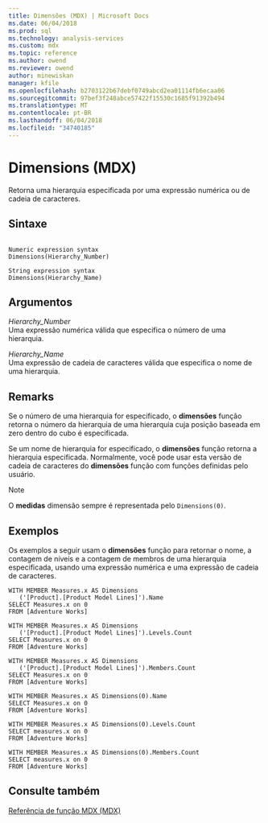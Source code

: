 ```yaml
---
title: Dimensões (MDX) | Microsoft Docs
ms.date: 06/04/2018
ms.prod: sql
ms.technology: analysis-services
ms.custom: mdx
ms.topic: reference
ms.author: owend
ms.reviewer: owend
author: minewiskan
manager: kfile
ms.openlocfilehash: b2703122b67debf0749abcd2ea01114fb6ecaa06
ms.sourcegitcommit: 97bef3f248abce57422f15530c1685f91392b494
ms.translationtype: MT
ms.contentlocale: pt-BR
ms.lasthandoff: 06/04/2018
ms.locfileid: "34740185"
---
```

# <a name="dimensions-mdx"></a>Dimensions (MDX)


  Retorna uma hierarquia especificada por uma expressão numérica ou de cadeia de caracteres.  
  
## <a name="syntax"></a>Sintaxe  
  
```  
  
Numeric expression syntax  
Dimensions(Hierarchy_Number)  
  
String expression syntax  
Dimensions(Hierarchy_Name)  
```  
  
## <a name="arguments"></a>Argumentos  
 *Hierarchy_Number*  
 Uma expressão numérica válida que especifica o número de uma hierarquia.  
  
 *Hierarchy_Name*  
 Uma expressão de cadeia de caracteres válida que especifica o nome de uma hierarquia.  
  
## <a name="remarks"></a>Remarks  
 Se o número de uma hierarquia for especificado, o **dimensões** função retorna o número da hierarquia de uma hierarquia cuja posição baseada em zero dentro do cubo é especificada.  
  
 Se um nome de hierarquia for especificado, o **dimensões** função retorna a hierarquia especificada. Normalmente, você pode usar esta versão de cadeia de caracteres do **dimensões** função com funções definidas pelo usuário.  
  
> [!NOTE]  
>  O **medidas** dimensão sempre é representada pelo `Dimensions(0)`.  
  
## <a name="examples"></a>Exemplos  
 Os exemplos a seguir usam o **dimensões** função para retornar o nome, a contagem de níveis e a contagem de membros de uma hierarquia especificada, usando uma expressão numérica e uma expressão de cadeia de caracteres.  
  
```  
WITH MEMBER Measures.x AS Dimensions  
   ('[Product].[Product Model Lines]').Name  
SELECT Measures.x on 0  
FROM [Adventure Works]  
  
WITH MEMBER Measures.x AS Dimensions  
   ('[Product].[Product Model Lines]').Levels.Count  
SELECT Measures.x on 0  
FROM [Adventure Works]  
  
WITH MEMBER Measures.x AS Dimensions  
   ('[Product].[Product Model Lines]').Members.Count  
SELECT Measures.x on 0  
FROM [Adventure Works]  
  
WITH MEMBER Measures.x AS Dimensions(0).Name  
SELECT Measures.x on 0  
FROM [Adventure Works]  
  
WITH MEMBER Measures.x AS Dimensions(0).Levels.Count  
SELECT measures.x on 0  
FROM [Adventure Works]  
  
WITH MEMBER Measures.x AS Dimensions(0).Members.Count  
SELECT measures.x on 0  
FROM [Adventure Works]  
```  
  
## <a name="see-also"></a>Consulte também  
 [Referência de função MDX &#40;MDX&#41;](../mdx/mdx-function-reference-mdx.md)  
  
  
